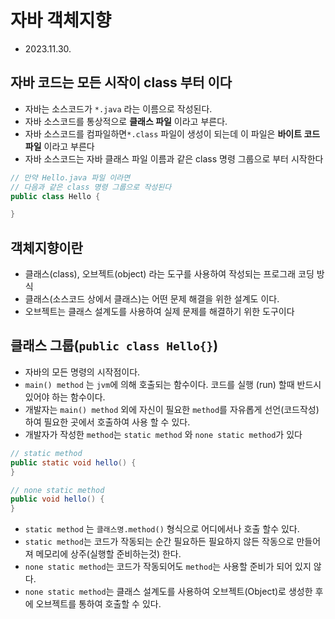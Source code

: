 # 자바 객체지향
* 2023.11.30.

## 자바 코드는 모든 시작이 **class** 부터 이다
* 자바는 소스코드가 `*.java` 라는 이름으로 작성된다.
* 자바 소스코드를 통상적으로 **클래스 파일** 이라고 부른다.
* 자바 소스코드를 컴파일하면`*.class` 파일이 생성이 되는데 이 파일은 **바이트 코드 파일** 이라고 부른다
* 자바 소스코드는 자바 클래스 파일 이름과 같은 class 명령 그룹으로 부터 시작한다
```java
// 만약 Hello.java 파일 이라면 
// 다음과 같은 class 명령 그룹으로 작성된다
public class Hello {

}
```

## 객체지향이란
* 클래스(class), 오브젝트(object) 라는 도구를 사용하여 작성되는 프로그래 코딩 방식
* 클래스(소스코드 상에서 클래스)는 어떤 문제 해결을 위한 설계도 이다.
* 오브젝트는 클래스 설계도를 사용하여 실제 문제를 해결하기 위한 도구이다

## 클래스 그룹(`public class Hello{}`)
* 자바의 모든 명령의 시작점이다.
* `main() method` 는 `jvm`에 의해 호출되는 함수이다. 코드를 실행 (run) 할때 반드시 있어야 하는 함수이다.
* 개발자는 `main() method` 외에 자신이 필요한 `method`를 자유롭게 선언(코드작성) 하여 필요한 곳에서 호출하여 사용 할 수 있다.
* 개발자가 작성한 `method`는 `static method` 와 `none static method`가 있다
```java
// static method
public static void hello() {
}

// none static method
public void hello() {
}
``` 
* `static method` 는 `클래스명.method()` 형식으로 어디에서나 호출 할수 있다.
* `static method`는 코드가 작동되는 순간 필요하든 필요하지 않든 작동으로 만들어져 메모리에 상주(실행할 준비하는것) 한다.
* `none static method`는 코드가 작동되어도 `method`는 사용할 준비가 되어 있지 않다.
* `none static method`는 클래스 설계도를 사용하여 오브젝트(Object)로 생성한 후에 오브젝트를 통하여 호출할 수 있다.